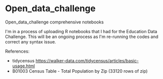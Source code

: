 # Open_data_challenge
Open_data_challenge comprehensive notebooks 

I'm in a process of uploading R notebooks that I had for the Education Data Challenge. 
This will be an ongoing process as I'm re-running the codes and correct any syntax issue. 


References: 
- tidycensus <https://walker-data.com/tidycensus/articles/basic-usage.html> 
- B01003 Census Table - Total Population by Zip (33120 rows of zip)
